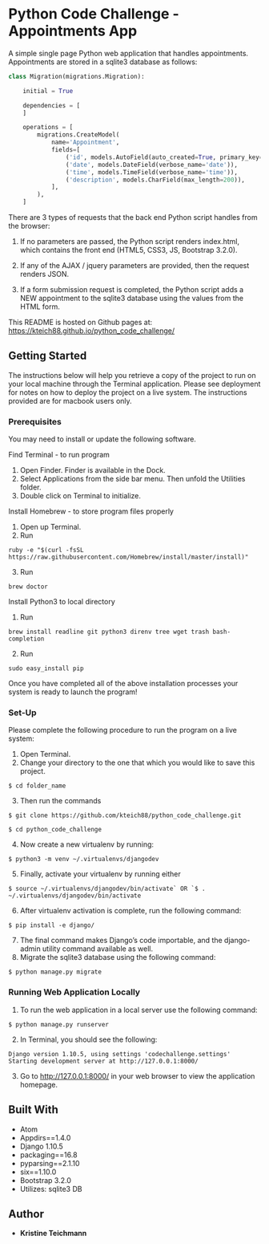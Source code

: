 # Python Code Challenge - Appointments App

A simple single page Python web application that handles appointments. Appointments are stored in a sqlite3 database as follows:

```python
class Migration(migrations.Migration):

    initial = True

    dependencies = [
    ]

    operations = [
        migrations.CreateModel(
            name='Appointment',
            fields=[
                ('id', models.AutoField(auto_created=True, primary_key=True, serialize=False, verbose_name='ID')),
                ('date', models.DateField(verbose_name='date')),
                ('time', models.TimeField(verbose_name='time')),
                ('description', models.CharField(max_length=200)),
            ],
        ),
    ]
```

There are 3 types of requests that the back end Python script handles from the browser:

  1. If no  parameters are passed, the Python script renders index.html, which contains the front end (HTML5, CSS3, JS, Bootstrap 3.2.0).

  2. If any of the AJAX / jquery parameters are provided, then the request renders JSON.

  3. If a form submission request is completed, the Python script adds a NEW appointment to the sqlite3 database using the values from the HTML form.

This README is hosted on Github pages at: https://kteich88.github.io/python_code_challenge/

## Getting Started

The instructions below will help you retrieve a copy of the project to run on your local machine through the Terminal application. Please see deployment for notes on how to deploy the project on a live system.  The instructions provided are for macbook users only.

### Prerequisites

You may need to install or update the following software.

Find Terminal - to run program
  1. Open Finder. Finder is available in the Dock.
  2. Select Applications from the side bar menu.  Then unfold the Utilities folder.
  3. Double click on Terminal to initialize.

Install Homebrew - to store program files properly
  1. Open up Terminal.
  2. Run
  ```
  ruby -e "$(curl -fsSL https://raw.githubusercontent.com/Homebrew/install/master/install)"
  ```
  3. Run
  ```
  brew doctor
  ```

Install Python3 to local directory
  1. Run
  ```
  brew install readline git python3 direnv tree wget trash bash-completion
  ```
  2. Run
  ```
  sudo easy_install pip
  ```

Once you have completed all of the above installation processes your system is ready to launch the program!

### Set-Up

Please complete the following procedure to run the program on a live system:
  1. Open Terminal.
  2. Change your directory to the one that which you would like to save this project.
  ```
  $ cd folder_name
  ```
  3. Then run the commands
  ```
  $ git clone https://github.com/kteich88/python_code_challenge.git
  ```
  ```
  $ cd python_code_challenge
  ```
  4. Now create a new virtualenv by running:
  ```
  $ python3 -m venv ~/.virtualenvs/djangodev
  ```
  5. Finally, activate your virtualenv by running either
  ```
  $ source ~/.virtualenvs/djangodev/bin/activate` OR `$ . ~/.virtualenvs/djangodev/bin/activate
  ```
  6. After virtualenv activation is complete, run the following command:
  ```
  $ pip install -e django/
  ```
  7. The final command makes Django’s code importable, and the django-admin utility command available as well.
  8. Migrate the sqlite3 database using the following command:
  ```
  $ python manage.py migrate
  ```

### Running Web Application Locally

  1. To run the web application in a local server use the following command:
  ```
  $ python manage.py runserver
  ```
  2. In Terminal, you should see the following:
  ```
  Django version 1.10.5, using settings 'codechallenge.settings'
  Starting development server at http://127.0.0.1:8000/
  ```
  3. Go to http://127.0.0.1:8000/ in your web browser to view the application homepage.

## Built With

* Atom
* Appdirs==1.4.0
* Django 1.10.5
* packaging==16.8
* pyparsing==2.1.10
* six==1.10.0
* Bootstrap 3.2.0
* Utilizes: sqlite3 DB

## Author

* **Kristine Teichmann**
